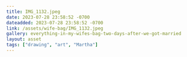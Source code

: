 ```yaml
---
title: IMG_1132.jpeg
date: 2023-07-28 23:58:52 -0700
dateadded: 2023-07-28 23:58:52 -0700
link: /assets/wife-bag/IMG_1132.jpeg
gallery: everything-in-my-wifes-bag-two-days-after-we-got-married
layout: asset
tags: ["drawing", "art", "Martha"]
--- 
```

